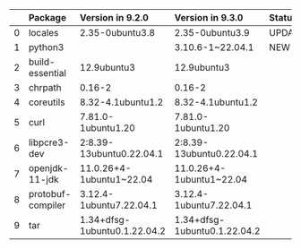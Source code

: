 <!-- markdown-link-check-disable -->

|    | Package           | Version in 9.2.0             | Version in 9.3.0             | Status   |
|---:|:------------------|:-----------------------------|:-----------------------------|:---------|
|  0 | locales           | 2.35-0ubuntu3.8              | 2.35-0ubuntu3.9              | UPDATED  |
|  1 | python3           |                              | 3.10.6-1~22.04.1             | NEW      |
|  2 | build-essential   | 12.9ubuntu3                  | 12.9ubuntu3                  |          |
|  3 | chrpath           | 0.16-2                       | 0.16-2                       |          |
|  4 | coreutils         | 8.32-4.1ubuntu1.2            | 8.32-4.1ubuntu1.2            |          |
|  5 | curl              | 7.81.0-1ubuntu1.20           | 7.81.0-1ubuntu1.20           |          |
|  6 | libpcre3-dev      | 2:8.39-13ubuntu0.22.04.1     | 2:8.39-13ubuntu0.22.04.1     |          |
|  7 | openjdk-11-jdk    | 11.0.26+4-1ubuntu1~22.04     | 11.0.26+4-1ubuntu1~22.04     |          |
|  8 | protobuf-compiler | 3.12.4-1ubuntu7.22.04.1      | 3.12.4-1ubuntu7.22.04.1      |          |
|  9 | tar               | 1.34+dfsg-1ubuntu0.1.22.04.2 | 1.34+dfsg-1ubuntu0.1.22.04.2 |          |